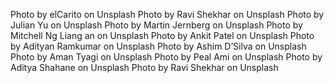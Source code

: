 Photo by elCarito on Unsplash
Photo by Ravi Shekhar on Unsplash
Photo by Julian Yu on Unsplash
Photo by Martin Jernberg on Unsplash
Photo by Mitchell Ng Liang an on Unsplash
Photo by Ankit Patel on Unsplash
Photo by Adityan Ramkumar on Unsplash
Photo by Ashim D’Silva on Unsplash
Photo by Aman Tyagi on Unsplash
Photo by Peal Ami on Unsplash
Photo by Aditya Shahane on Unsplash
Photo by Ravi Shekhar on Unsplash